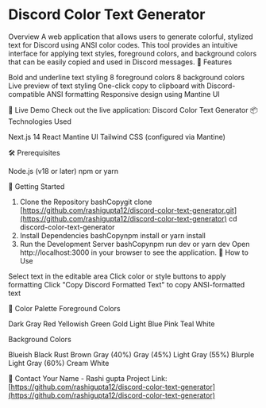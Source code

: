 # Discord Color Text Generator
Overview
A web application that allows users to generate colorful, stylized text for Discord using ANSI color codes. This tool provides an intuitive interface for applying text styles, foreground colors, and background colors that can be easily copied and used in Discord messages.
🌟 Features

Bold and underline text styling
8 foreground colors
8 background colors
Live preview of text styling
One-click copy to clipboard with Discord-compatible ANSI formatting
Responsive design using Mantine UI

🚀 Live Demo
Check out the live application: Discord Color Text Generator
📦 Technologies Used

Next.js 14
React
Mantine UI
Tailwind CSS (configured via Mantine)

🛠️ Prerequisites

Node.js (v18 or later)
npm or yarn

🏁 Getting Started
1. Clone the Repository
bashCopygit clone [https://github.com/rashigupta12/discord-color-text-generator.git](https://github.com/rashigupta12/discord-color-text-generator)
cd discord-color-text-generator
2. Install Dependencies
bashCopynpm install
 or
yarn install
3. Run the Development Server
bashCopynpm run dev
 or
yarn dev
Open http://localhost:3000 in your browser to see the application.
🔧 How to Use

Select text in the editable area
Click color or style buttons to apply formatting
Click "Copy Discord Formatted Text" to copy ANSI-formatted text

🎨 Color Palette
Foreground Colors

Dark Gray
Red
Yellowish Green
Gold
Light Blue
Pink
Teal
White

Background Colors

Blueish Black
Rust Brown
Gray (40%)
Gray (45%)
Light Gray (55%)
Blurple
Light Gray (60%)
Cream White




👤 Contact
Your Name - Rashi gupta
Project Link: [https://github.com/rashigupta12/discord-color-text-generator](https://github.com/rashigupta12/discord-color-text-generator)
